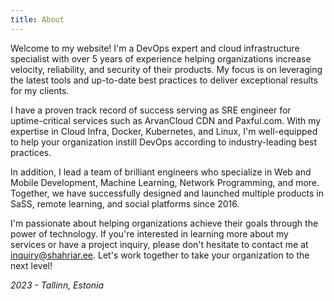 ```yaml
---
title: About
---
```


Welcome to my website! I'm a DevOps expert and cloud infrastructure specialist with over 5 years of experience helping organizations increase velocity, reliability, and security of their products. My focus is on leveraging the latest tools and up-to-date best practices to deliver exceptional results for my clients.

I have a proven track record of success serving as SRE engineer for uptime-critical services such as ArvanCloud CDN and Paxful.com. With my expertise in Cloud Infra, Docker, Kubernetes, and Linux, I'm well-equipped to help your organization instill DevOps according to industry-leading best practices.

In addition, I lead a team of brilliant engineers who specialize in Web and Mobile Development, Machine Learning, Network Programming, and more. Together, we have successfully designed and launched multiple products in SaSS, remote learning, and social platforms since 2016.

I'm passionate about helping organizations achieve their goals through the power of technology. If you're interested in learning more about my services or have a project inquiry, please don't hesitate to contact me at [inquiry@shahriar.ee](mailto:inquiry@shahriar.ee). Let's work together to take your organization to the next level!

*2023 - Tallinn, Estonia*
